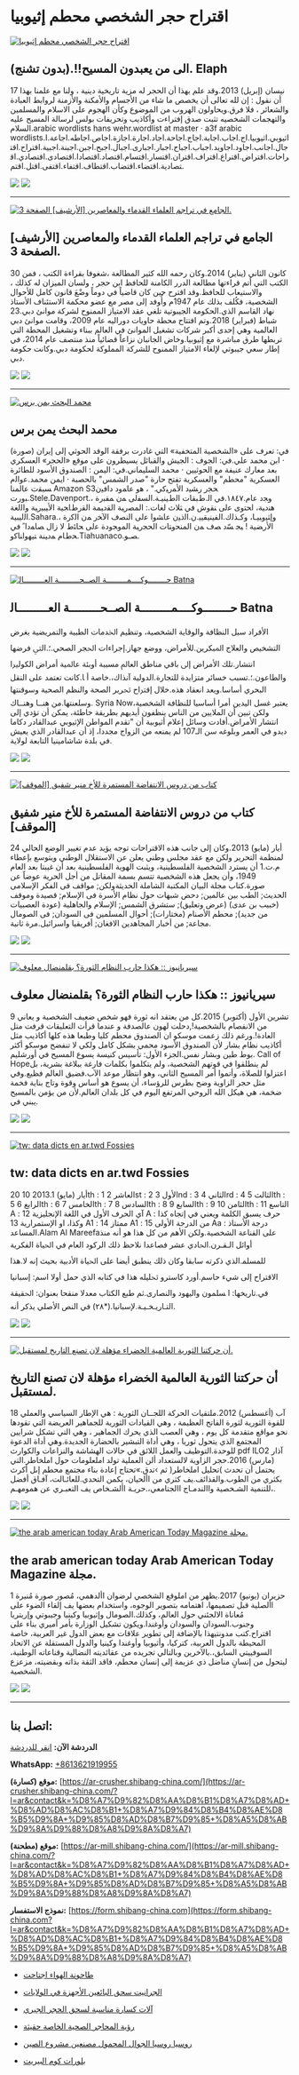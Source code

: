 # اقتراح حجر الشخصي محطم إثيوبيا

<a href="https://swt.shibang-china.com/?l=ar&img&k=%D8%A7%D9%82%D8%AA%D8%B1%D8%A7%D8%AD+%D8%AD%D8%AC%D8%B1+%D8%A7%D9%84%D8%B4%D8%AE%D8%B5%D9%8A+%D9%85%D8%AD%D8%B7%D9%85+%D8%A5%D8%AB%D9%8A%D9%88%D8%A8%D9%8A%D8%A7" target="_blank">![اقتراح حجر الشخصي محطم إثيوبيا](http://static.shibang-china.com/all-800x300/471.jpg)</a>

## الى من يعبدون المسيح!!.(بدون تشنج). Elaph
17 نيسان (إبريل) 2013.وقد علم بهذا أن الحجر له مزية تاريخية دينية ، ولنا مع علمنا بهذا أن نقول : إن لله تعالى أن يخصص ما شاء من الأجسام والأمكنة والأزمنة لروابط العبادة والشعائر ، فلا فرق.ويحاولون الهروب من الموضوع وكأن الهجوم على الاسلام والمسلمين والتهجمات الشخصيه تثبت صدق إفتراءت وأكاذيب وتحريفات بولس لرسالة المسيح عليه السلام.arabic wordlists hans wehr.wordlist at master · a3f arabic wordlists.اثيوبي.اثيوبيا.اج.اجاب.اجابة.اجاج.اجاحة.اجاد.اجارة.اجازة.اجاص.اجاطه.اجاعة.اجال.اجانب.اجاود.اجاويد.اجباب.اجباح.اجبار.اجبارى.اجبال.اجبح.اجبن.اجبنة.اجبية.اقتراح.اقتراحات.اقتراض.اقتراع.اقتراف.اقتران.اقتسار.اقتسام.اقتصاد.اقتصادا.اقتصادى.اقتصادي.اقتصادية.اقتضاء.اقتضاب.اقتطاف.اقتفاء.اقتفى.اقتل.اقتم.


<a href="https://whatsapp.shibangsoft.com/WhatsApp.php" target="_blank" title="WhatsApp">![](http://static.shibang-china.com/icon/whatsapp.png)</a> <a href="https://swt.shibang-china.com/?l=ar&icon&k=%D8%A7%D9%82%D8%AA%D8%B1%D8%A7%D8%AD+%D8%AD%D8%AC%D8%B1+%D8%A7%D9%84%D8%B4%D8%AE%D8%B5%D9%8A+%D9%85%D8%AD%D8%B7%D9%85+%D8%A5%D8%AB%D9%8A%D9%88%D8%A8%D9%8A%D8%A7" target="_blank">![](http://static.shibang-china.com/icon/chat-ar.png)</a>

---

<a href="https://swt.shibang-china.com/?l=ar&img&k=%D8%A7%D9%82%D8%AA%D8%B1%D8%A7%D8%AD+%D8%AD%D8%AC%D8%B1+%D8%A7%D9%84%D8%B4%D8%AE%D8%B5%D9%8A+%D9%85%D8%AD%D8%B7%D9%85+%D8%A5%D8%AB%D9%8A%D9%88%D8%A8%D9%8A%D8%A7" target="_blank">![الجامع في تراجم العلماء القدماء والمعاصرين [الأرشيف] الصفحة 3.](http://static.shibang-china.com/all-800x300/855.jpg)</a>

## الجامع في تراجم العلماء القدماء والمعاصرين [الأرشيف] الصفحة 3.
30 كانون الثاني (يناير) 2014.وكان رحمه الله كثير المطالعة ،شغوفا بقراءة الكتب ، فمن الكتب التي أتم قراءتها مطالعة الدرر الكامنة للحافظ ابن حجر ، ولسان الميزان له كذلك ، والاستيعاب للحافظ.وقد اقترح حين كان قاضياً في دوماً وضْعَ قانون كامل للأحوال الشخصية، فكُلف بذلك عام 1947م وأُوفد إلى مصر مع عضو محكمة الاستئناف الأستاذ نهاد القاسم الذي.الحكومة الجيبوتية تلغي عقد الامتياز الممنوح لشركة موانئ دبي.23 شباط (فبراير) 2018.وتم افتتاح محطة حاويات دوراليه عام 2009، وقامت موانئ دبي العالمية وهي إحدى أكبر شركات تشغيل الموانئ في العالم ببناء وتشغيل المحطة التي تربطها طرق مباشرة مع إثيوبيا.وخاض الجانبان نزاعاً قضائياً منذ منتصف عام 2014، في إطار سعي جيبوتي لإلغاء الامتياز الممنوح للشركة المملوكة لحكومة دبي.وكانت حكومة دبي.


<a href="https://whatsapp.shibangsoft.com/WhatsApp.php" target="_blank" title="WhatsApp">![](http://static.shibang-china.com/icon/whatsapp.png)</a> <a href="https://swt.shibang-china.com/?l=ar&icon&k=%D8%A7%D9%82%D8%AA%D8%B1%D8%A7%D8%AD+%D8%AD%D8%AC%D8%B1+%D8%A7%D9%84%D8%B4%D8%AE%D8%B5%D9%8A+%D9%85%D8%AD%D8%B7%D9%85+%D8%A5%D8%AB%D9%8A%D9%88%D8%A8%D9%8A%D8%A7" target="_blank">![](http://static.shibang-china.com/icon/chat-ar.png)</a>

---

<a href="https://swt.shibang-china.com/?l=ar&img&k=%D8%A7%D9%82%D8%AA%D8%B1%D8%A7%D8%AD+%D8%AD%D8%AC%D8%B1+%D8%A7%D9%84%D8%B4%D8%AE%D8%B5%D9%8A+%D9%85%D8%AD%D8%B7%D9%85+%D8%A5%D8%AB%D9%8A%D9%88%D8%A8%D9%8A%D8%A7" target="_blank">![محمد البحث يمن برس](http://static.shibang-china.com/all-800x300/607.jpg)</a>

## محمد البحث يمن برس
في: تعرف على «الشخصية المتخفية» التي غادرت برفقة الوفد الحوثي إلى إيران (صورة) &middot; ابن محمد علي.في: الجوف : الجيش والقبائل يسيطرون على موقع «الحجر» العسكري بعد معارك عنيفة مع الحوثيين &middot; محمد السليماني.في: اليمن : الصندوق الأسود للطائرة العسكرية &quot;محطم&quot; والعسكرية تفتح حارة &quot;صدر الشمس&quot; بالحصبة &middot; ايمن محمد.ﻋواﻟم ﺴﺒﻘت ﻋﺎﻟﻤﻨﺎ Amazon S3ﺤﺠر رﺸﻴد اﻷﻤرﻴﮐﻲ.&quot; ، ﻫو ﻋﺎﻤود داﻓﻴن ﺒورت.Stele.Davenport.، وﺠد ﻋﺎم.١٨٤٧.ﻓﻲ اﻟ.طﺒﻘﺎت اﻟطﻴﻨﻴـﺔ.اﻟﺴﻔﻟﯽ ﻤن ﻤﻘﺒرة ﻫﻨدﻴﺔ، اﺤﺘوى ﻋﻟﯽ ﻨﻘوش ﻓﻲ ﺜﻼث ﻟﻐﺎت.: اﻟﻤﺼرﻴﺔ اﻟﻘدﻴﻤﺔ اﻟﻘرطﺎﺠﻴﺔ اﻷﻴﺒﻴرﻴﺔ واﻟﻟﻐﺔ اﻟﻟﻴﺒﻴﺔ.Sahara.، وإﺜﻴوﺒﻴـﺎ، وﮐـذﻟك.اﻟﻔﻴﻨﻴﻘﻴﻴ.ن.اﻟذﻴن ﻋﺎﺸوا ﻋﻟﯽ اﻟﻨﺼف اﻵﺨر ﻤن اﻟﮐرة اﻷرﻀﻴﺔ ! ﻴﺠ ﺴّد ﺼف ﻤن اﻟﻤﻨﺤوﺘﺎت اﻟﺤﺠرﻴﺔ اﻟﻤوﺠودة ﻋﻟﯽ ﺤﺎﺌط ﻻ زال ﺼﺎﻤداﹰ ﻓﻲ ﺤطﺎم ﻤدﻴﻨﺔ ﺘﻴﻬواﻨﺎﮐو.Tiahuanaco.ﺼـو.


<a href="https://whatsapp.shibangsoft.com/WhatsApp.php" target="_blank" title="WhatsApp">![](http://static.shibang-china.com/icon/whatsapp.png)</a> <a href="https://swt.shibang-china.com/?l=ar&icon&k=%D8%A7%D9%82%D8%AA%D8%B1%D8%A7%D8%AD+%D8%AD%D8%AC%D8%B1+%D8%A7%D9%84%D8%B4%D8%AE%D8%B5%D9%8A+%D9%85%D8%AD%D8%B7%D9%85+%D8%A5%D8%AB%D9%8A%D9%88%D8%A8%D9%8A%D8%A7" target="_blank">![](http://static.shibang-china.com/icon/chat-ar.png)</a>

---

<a href="https://swt.shibang-china.com/?l=ar&img&k=%D8%A7%D9%82%D8%AA%D8%B1%D8%A7%D8%AD+%D8%AD%D8%AC%D8%B1+%D8%A7%D9%84%D8%B4%D8%AE%D8%B5%D9%8A+%D9%85%D8%AD%D8%B7%D9%85+%D8%A5%D8%AB%D9%8A%D9%88%D8%A8%D9%8A%D8%A7" target="_blank">![ﺣــــــــﻮﻛــــﻤـــــــــﺔ اﻟﺼــﺤـــــــــﺔ اﻟﻌـــــــــﺎﻟ Batna](http://static.shibang-china.com/all-800x300/941.jpg)</a>

## ﺣــــــــﻮﻛــــﻤـــــــــﺔ اﻟﺼــﺤـــــــــﺔ اﻟﻌـــــــــﺎﻟ Batna
اﻷﻓﺮاد ﺳﺒﻞ اﻟﻨﻈﺎﻓﺔ واﻟﻮﻗﺎﻳﺔ اﻟﺸﺨﺼﻴﺔ، وﺗﻨﻈﻴﻢ اﳋﺪﻣﺎت اﻟﻄﺒﻴﺔ واﻟﺘﻤﺮﻳﻀﻴﺔ ﺑﻐﺮض اﻟﺘﺸﺨﻴﺺ واﻟﻌﻼج اﳌﺒﻜﺮﻳﻦ.ﻟﻸﻣﺮاض، ووﺿﻊ ﺟﻬﺎز.إﺟﺮاءات اﳊﺠﺮ اﻟﺼﺤﻲ.؛.اﻟﱵ ﻓﺮﺿﻬﺎ اﻧﺘﺸﺎر.ﺗﻠﻚ اﻷﻣﺮاض إﱃ ﺑﺎﻗﻲ ﻣﻨﺎﻃﻖ اﻟﻌﺎﱂ ﻣﺴﺒﺒﺔ أوﺑﺌﺔ ﻋﺎﳌﻴﺔ أﻣﺮاض اﻟﻜﻮﻟﲑا واﻟﻄﺎﻋﻮن.؛.ﺗﺴﺒﺐ ﺧﺴﺎﺋﺮ ﻣﺘﺰاﻳﺪة ﻟﻠﺘﺠﺎرة.اﻟﺪوﻟﻴﺔ آﻧﺬاك،.ﺧﺎﺻﺔ أ ﺎ.ﻛﺎﻧﺖ ﺗﻌﺘﻤﺪ ﻋﻠﻰ اﻟﻨﻘﻞ اﻟﺒﺤﺮي أﺳﺎﺳﺎ.وﻳﻌﺪ اﻧﻌﻘﺎد ﻫﺬﻩ.ﺧﻼل إﻗﱰاح ﲢﺮﻳﺮ اﻟﺼﺤﺔ واﻟﻨﻈﻢ اﻟﺼﺤﻴﺔ وﺳﻮﻗﻨﺘﻬﺎ وﺳﻠﻌﻨﺘﻬﺎ.من هنــا وهنــاك. Syria Nowيعتبر غسل اليدين أمرا أساسيا للنظافة الشخصية، ولكن تبين أن الملايين من الناس ينظفون أيديهم بطريقة خاطئة، يمكن أن تؤدي إلى انتشار الأمراض.أفادت وسائل إعلام أثيوبية أن &quot;تقدم المواطن الإثيوبي عبدالقادر دكاما ديدو في العمر وبلوغه سن الـ107 لم يمنعه من ​الزواج​ مجددا، إذ أن عبدالقادر الذي يعيش في بلدة شاشامينيا التابعة لولاية.


<a href="https://whatsapp.shibangsoft.com/WhatsApp.php" target="_blank" title="WhatsApp">![](http://static.shibang-china.com/icon/whatsapp.png)</a> <a href="https://swt.shibang-china.com/?l=ar&icon&k=%D8%A7%D9%82%D8%AA%D8%B1%D8%A7%D8%AD+%D8%AD%D8%AC%D8%B1+%D8%A7%D9%84%D8%B4%D8%AE%D8%B5%D9%8A+%D9%85%D8%AD%D8%B7%D9%85+%D8%A5%D8%AB%D9%8A%D9%88%D8%A8%D9%8A%D8%A7" target="_blank">![](http://static.shibang-china.com/icon/chat-ar.png)</a>

---

<a href="https://swt.shibang-china.com/?l=ar&img&k=%D8%A7%D9%82%D8%AA%D8%B1%D8%A7%D8%AD+%D8%AD%D8%AC%D8%B1+%D8%A7%D9%84%D8%B4%D8%AE%D8%B5%D9%8A+%D9%85%D8%AD%D8%B7%D9%85+%D8%A5%D8%AB%D9%8A%D9%88%D8%A8%D9%8A%D8%A7" target="_blank">![كتاب من دروس الانتفاضة المستمرة للأخ منير شفيق [الموقف]](http://static.shibang-china.com/all-800x300/1341.jpg)</a>

## كتاب من دروس الانتفاضة المستمرة للأخ منير شفيق [الموقف]
24 أيار (مايو) 2013.وكان إلى جانب هذه الاقتراحات توجه يؤيد عدم تغيير الوضع الحالي لمنظمة التحرير ولكن مع عقد مجلس وطني يعلن عن الاستقلال الوطني ويتوسع بإعطاء م.ت.1 أن يسترد الشخصية الفلسطينية، ويثبت الهوية الفلسطينية بعد أن غيبتا بعد العام 1949، وأن يجعل هذه الشخصية تتسم بسمة المقاتل من أجل الحرية عوضاً عن صورة.كتاب مجلة البيان المكتبة الشاملة الحديثةولكن; مواقف فى الفكر الإسلامى الحديث; الطب بين عالمين; دحض شبهات حول نظام الأسرة فى الإسلام; قصيدة وموقف (خبيب بن عدى) (عرض وتعليق); ستشرق الشمس; الإسلام والجاهلية (عودة العصبيات من جديد); محطم الأصنام (مختارات); أحوال المسلمين فى السودان; فى الصومال مجاعة; من أخبار المجاهدين الافغان; أفريقيا واسرائيل.مرة ثانية.


<a href="https://whatsapp.shibangsoft.com/WhatsApp.php" target="_blank" title="WhatsApp">![](http://static.shibang-china.com/icon/whatsapp.png)</a> <a href="https://swt.shibang-china.com/?l=ar&icon&k=%D8%A7%D9%82%D8%AA%D8%B1%D8%A7%D8%AD+%D8%AD%D8%AC%D8%B1+%D8%A7%D9%84%D8%B4%D8%AE%D8%B5%D9%8A+%D9%85%D8%AD%D8%B7%D9%85+%D8%A5%D8%AB%D9%8A%D9%88%D8%A8%D9%8A%D8%A7" target="_blank">![](http://static.shibang-china.com/icon/chat-ar.png)</a>

---

<a href="https://swt.shibang-china.com/?l=ar&img&k=%D8%A7%D9%82%D8%AA%D8%B1%D8%A7%D8%AD+%D8%AD%D8%AC%D8%B1+%D8%A7%D9%84%D8%B4%D8%AE%D8%B5%D9%8A+%D9%85%D8%AD%D8%B7%D9%85+%D8%A5%D8%AB%D9%8A%D9%88%D8%A8%D9%8A%D8%A7" target="_blank">![سيريانيوز :: هكذا حارب النظام الثورة؟ بقلمنضال معلوف](http://static.shibang-china.com/all-800x300/396.jpg)</a>

## سيريانيوز :: هكذا حارب النظام الثورة؟ بقلمنضال معلوف
9 تشرين الأول (أكتوبر) 2015.كل من يعتقد انه ثورة فهو شخص ضعيف الشخصية و يعاني من الانفصام بالشخصية!,دحلت لهون عالصدفة و عندما قرأت التعليقات قرفت متل العادة!.ورغم ذلك زعمت موسكو ان الصندوق محطم كليا وطبعا هذه كلها أكاذيب مثل أكاذيب نظام بشار لأن الصندوق الأسود محمي بشكل كامل ولكي لا تنفضح موسكو أكثر بوط طين وبشار نفس.الجزء الأول: تأسيس كنيسة يسوع المسيح في أورشليم. Call of Hopeلم ينطلقوا في قوتهم الشخصية، ولم يتكلموا بكلمات فارغة ببلاغة بشرية، بل اعتزلوا للصلاة، وأتموا أمر المسيح الثاني، وهو انتظار موعد الآب.فضيق العالم فظيع.وفي مثل حجر الزاوية وضح بطرس للرؤساء، أن يسوع هو أساس وقوة وتاج بناية فخمة ضخمة، هي هيكل الله الروحي المرتفع اليوم في كل بلدان العالم.لأن من يؤمن بالمسيح يبني في.


<a href="https://whatsapp.shibangsoft.com/WhatsApp.php" target="_blank" title="WhatsApp">![](http://static.shibang-china.com/icon/whatsapp.png)</a> <a href="https://swt.shibang-china.com/?l=ar&icon&k=%D8%A7%D9%82%D8%AA%D8%B1%D8%A7%D8%AD+%D8%AD%D8%AC%D8%B1+%D8%A7%D9%84%D8%B4%D8%AE%D8%B5%D9%8A+%D9%85%D8%AD%D8%B7%D9%85+%D8%A5%D8%AB%D9%8A%D9%88%D8%A8%D9%8A%D8%A7" target="_blank">![](http://static.shibang-china.com/icon/chat-ar.png)</a>

---

<a href="https://swt.shibang-china.com/?l=ar&img&k=%D8%A7%D9%82%D8%AA%D8%B1%D8%A7%D8%AD+%D8%AD%D8%AC%D8%B1+%D8%A7%D9%84%D8%B4%D8%AE%D8%B5%D9%8A+%D9%85%D8%AD%D8%B7%D9%85+%D8%A5%D8%AB%D9%8A%D9%88%D8%A8%D9%8A%D8%A7" target="_blank">![tw: data dicts en ar.twd Fossies](http://static.shibang-china.com/all-800x300/1017.jpg)</a>

## tw: data dicts en ar.twd Fossies
20 أيار (مايو) 2013.1 10th : العاشر 2 1st : الأول 3 2nd : الثاني 4 3rd : الثالث 5 4th : الرابع 6 5th : الخامس 7 6th : السادس 8 7th : السابع 9 8th : الثامن 10 9th : التاسع 11 A : آي الحرف الأول في اللغة الإنجليزية 12 A : حرف يسبق الكلمة ويعني في إتجاه كذا وكذا، او الإستمرارية 13 A1 : ممتاز 14 A1 : من الدرجة الأولى 15 Aa : درجة الأستاذ المساعد.Alam Al Mareefaﻋﻠﻰ اﻟﻘﻨﺎﻋﺔ اﻟﺸﺨﺼﻴﺔ.وﻟﻜﻦ اﻷﻫﻢ ﻣﻦ ﻛﻞ ﻫﺬا ﻫﻮ أﻧﻪ ﻣﻨﺬ أواﺋﻞ اﻟـﻘـﺮن.اﳊﺎدي ﻋﺸﺮ ﻓﺼﺎﻋﺪا ﻧﻼﺣﻆ ذﻟﻚ اﻟﺮﻛﻮد اﻟﻌﺎم ﻓﻲ اﳊﻴﺎة اﻟﻔﻜﺮﻳﺔ ﻟﻠﻤﺴﻠﻤ.اﻟﺬي ذﻛﺮﺗﻪ ﺳﺎﺑﻘﺎ وﻛﺎن ذﻟﻚ ﻳﻨﻄﺒﻖ أﻳﻀﺎ ﻋﻠﻰ اﳊﻴﺎة اﻷدﺑﻴﺔ ﺑﺤﻴﺚ إﻧﻪ ﻻ.ﻫﺬا اﻻﻗﺘﺮاح إﻟﻰ ﺷﻲء ﺣﺎﺳﻢ.أورد ﻛﺎﺳﺘﺮو ﲢﻠﻴﻠﻪ ﻫﺬا ﻓﻲ ﻛﺘﺎﺑﻪ اﻟﺬي ﺣﻤﻞ أوﻻ اﺳﻢ: إﺳﺒﺎﻧﻴﺎ ﻓﻲ.ﺗﺎرﻳﺨﻬﺎ: ا ﺴﻠﻤﻮن واﻟﻴﻬﻮد واﻟﻨﺼﺎرى.ﺛﻢ ﻃﺒﻊ اﻟﻜﺘﺎب ﻣﻌﺪﻻ ﻣﻨﻘﺤﺎ ﺑﻌﻨﻮان: اﳊﻘﻴﻘﺔ اﻟﺘـﺎرﻳـﺨـﻴـﺔ.ﻹﺳﺒﺎﻧﻴﺎ.(*٢٨) ﻓﻲ اﻟﻨﺺ اﻷﺻﻠﻲ ﻳﺬﻛﺮ أﻧﻪ.


<a href="https://whatsapp.shibangsoft.com/WhatsApp.php" target="_blank" title="WhatsApp">![](http://static.shibang-china.com/icon/whatsapp.png)</a> <a href="https://swt.shibang-china.com/?l=ar&icon&k=%D8%A7%D9%82%D8%AA%D8%B1%D8%A7%D8%AD+%D8%AD%D8%AC%D8%B1+%D8%A7%D9%84%D8%B4%D8%AE%D8%B5%D9%8A+%D9%85%D8%AD%D8%B7%D9%85+%D8%A5%D8%AB%D9%8A%D9%88%D8%A8%D9%8A%D8%A7" target="_blank">![](http://static.shibang-china.com/icon/chat-ar.png)</a>

---

<a href="https://swt.shibang-china.com/?l=ar&img&k=%D8%A7%D9%82%D8%AA%D8%B1%D8%A7%D8%AD+%D8%AD%D8%AC%D8%B1+%D8%A7%D9%84%D8%B4%D8%AE%D8%B5%D9%8A+%D9%85%D8%AD%D8%B7%D9%85+%D8%A5%D8%AB%D9%8A%D9%88%D8%A8%D9%8A%D8%A7" target="_blank">![أن حركتنا الثورية العالمية الخضراء مؤهلة لان تصنع التاريخ لمستقبل.](http://static.shibang-china.com/all-800x300/384.jpg)</a>

## أن حركتنا الثورية العالمية الخضراء مؤهلة لان تصنع التاريخ لمستقبل.
18 آب (أغسطس) 2012.ملتقيات الحركة اللجــان الثورية : هي الإطار السياسي والعملي للقوة الثورية لثورة الفاتح العظيمة ، وهي القيادات الثورية للجماهير العريضة التي تقودها نحو مواقع متقدمة كل يوم ، وهي العصب الذي يحرك الجماهير ، وهي التي تشكل شرايين المجتمع الذي يتحول ثوريا ، وهي أداة التبشير بالحضارة الجديدة.وهي أداة الدعوة للوحدة.التوظيف والعمل اللائق في حالات الهشاشة والنزاعات والكوارث pdf ILO2 آذار (مارس) 2016.حجر الزاوية لالستعداد ألن العملية تولد املعلومات حول املخاطر.التي يحتمل أن تحدث )تحليل املخاطر( ثم ›تدق.»تحتاج إعادة بناء مجتمع محطم إىل أكرث بكثري من الطوب.والقذائف.يف كثري من األحيان، يكمن التحدي.للعائـالت، آفـاق أفضل للتنمية الشـخصية واالندمـاج االجتامعي،.حريـة األشـخاص يف التعبـري عن همومهـم،.


<a href="https://whatsapp.shibangsoft.com/WhatsApp.php" target="_blank" title="WhatsApp">![](http://static.shibang-china.com/icon/whatsapp.png)</a> <a href="https://swt.shibang-china.com/?l=ar&icon&k=%D8%A7%D9%82%D8%AA%D8%B1%D8%A7%D8%AD+%D8%AD%D8%AC%D8%B1+%D8%A7%D9%84%D8%B4%D8%AE%D8%B5%D9%8A+%D9%85%D8%AD%D8%B7%D9%85+%D8%A5%D8%AB%D9%8A%D9%88%D8%A8%D9%8A%D8%A7" target="_blank">![](http://static.shibang-china.com/icon/chat-ar.png)</a>

---

<a href="https://swt.shibang-china.com/?l=ar&img&k=%D8%A7%D9%82%D8%AA%D8%B1%D8%A7%D8%AD+%D8%AD%D8%AC%D8%B1+%D8%A7%D9%84%D8%B4%D8%AE%D8%B5%D9%8A+%D9%85%D8%AD%D8%B7%D9%85+%D8%A5%D8%AB%D9%8A%D9%88%D8%A8%D9%8A%D8%A7" target="_blank">![the arab american today Arab American Today Magazine مجلة.](http://static.shibang-china.com/all-800x300/445.jpg)</a>

## the arab american today Arab American Today Magazine مجلة.
1 حزيران (يونيو) 2017.يظهر من املوقع الشخصي لرضوان األدهمي، مُصور صورة مُنيرة األصلية قبل تصميمها، اهتمامه بتصوير الوجوه، واستخدام بعضها يف إلقاء الضوء على مُعاناة الالجئني حول العالم، وكذلك.الصومال وإثيوبيا وكينيا وجيبوتي وإريتريا وجنوب.السودان والسودان وأوغندا.ويكون تشكيل الوزارة بأمر أميري بناء على اقتراح.كتب مدونتيهذا بالإضافة إلى تطوير علاقات مع بعض الدول غير العربية، خاصة المحيطة بالدول العربية، كتركيا، وأثيوبيا وأوغندا وكينيا والدول المستقلة عن الاتحاد السوفييتي السابق،.بالآخرين وبالتالي تجريده من عقائديته النضالية وقناعاته الوطنية، ليتحول من إنسانٍ مناضل ذي عزيمة إلى إنسان محطم، فاقد الثقة بذاته وبقضيته، مزعزع الشخصية.


<a href="https://whatsapp.shibangsoft.com/WhatsApp.php" target="_blank" title="WhatsApp">![](http://static.shibang-china.com/icon/whatsapp.png)</a> <a href="https://swt.shibang-china.com/?l=ar&icon&k=%D8%A7%D9%82%D8%AA%D8%B1%D8%A7%D8%AD+%D8%AD%D8%AC%D8%B1+%D8%A7%D9%84%D8%B4%D8%AE%D8%B5%D9%8A+%D9%85%D8%AD%D8%B7%D9%85+%D8%A5%D8%AB%D9%8A%D9%88%D8%A8%D9%8A%D8%A7" target="_blank">![](http://static.shibang-china.com/icon/chat-ar.png)</a>

---
## اتصل بنا:

**الدردشة الآن:** [انقر للدردشة](https://swt.shibang-china.com?l=ar&contact&k=%D8%A7%D9%82%D8%AA%D8%B1%D8%A7%D8%AD+%D8%AD%D8%AC%D8%B1+%D8%A7%D9%84%D8%B4%D8%AE%D8%B5%D9%8A+%D9%85%D8%AD%D8%B7%D9%85+%D8%A5%D8%AB%D9%8A%D9%88%D8%A8%D9%8A%D8%A7)

**WhatsApp:**  [+8613621919955](https://whatsapp.shibangsoft.com/WhatsApp.php)

**موقع (كسارة):** [https://ar-crusher.shibang-china.com/](https://ar-crusher.shibang-china.com/?l=ar&contact&k=%D8%A7%D9%82%D8%AA%D8%B1%D8%A7%D8%AD+%D8%AD%D8%AC%D8%B1+%D8%A7%D9%84%D8%B4%D8%AE%D8%B5%D9%8A+%D9%85%D8%AD%D8%B7%D9%85+%D8%A5%D8%AB%D9%8A%D9%88%D8%A8%D9%8A%D8%A7)

**موقع (مطحنة):** [https://ar-mill.shibang-china.com/](https://ar-mill.shibang-china.com/?l=ar&contact&k=%D8%A7%D9%82%D8%AA%D8%B1%D8%A7%D8%AD+%D8%AD%D8%AC%D8%B1+%D8%A7%D9%84%D8%B4%D8%AE%D8%B5%D9%8A+%D9%85%D8%AD%D8%B7%D9%85+%D8%A5%D8%AB%D9%8A%D9%88%D8%A8%D9%8A%D8%A7)

**نموذج الاستفسار:** [https://form.shibang-china.com](https://form.shibang-china.com?l=ar&contact&k=%D8%A7%D9%82%D8%AA%D8%B1%D8%A7%D8%AD+%D8%AD%D8%AC%D8%B1+%D8%A7%D9%84%D8%B4%D8%AE%D8%B5%D9%8A+%D9%85%D8%AD%D8%B7%D9%85+%D8%A5%D8%AB%D9%8A%D9%88%D8%A8%D9%8A%D8%A7)

* [طاحونة الهواء اجتاحت](../23/%D8%B7%D8%A7%D8%AD%D9%88%D9%86%D8%A9%20%D8%A7%D9%84%D9%87%D9%88%D8%A7%D8%A1%20%D8%A7%D8%AC%D8%AA%D8%A7%D8%AD%D8%AA.md)

* [الجرانيت سحق البائعين الأجهزة في الولايات](../24/%D8%A7%D9%84%D8%AC%D8%B1%D8%A7%D9%86%D9%8A%D8%AA%20%D8%B3%D8%AD%D9%82%20%D8%A7%D9%84%D8%A8%D8%A7%D8%A6%D8%B9%D9%8A%D9%86%20%D8%A7%D9%84%D8%A3%D8%AC%D9%87%D8%B2%D8%A9%20%D9%81%D9%8A%20%D8%A7%D9%84%D9%88%D9%84%D8%A7%D9%8A%D8%A7%D8%AA.md)

* [آلات كسارة مناسبة لسحق الحجر الجيري](../24/%D8%A2%D9%84%D8%A7%D8%AA%20%D9%83%D8%B3%D8%A7%D8%B1%D8%A9%20%D9%85%D9%86%D8%A7%D8%B3%D8%A8%D8%A9%20%D9%84%D8%B3%D8%AD%D9%82%20%D8%A7%D9%84%D8%AD%D8%AC%D8%B1%20%D8%A7%D9%84%D8%AC%D9%8A%D8%B1%D9%8A.md)

* [رؤية المحاجر الصحية الخاصة حقيثة](../21/%D8%B1%D8%A4%D9%8A%D8%A9%20%D8%A7%D9%84%D9%85%D8%AD%D8%A7%D8%AC%D8%B1%20%D8%A7%D9%84%D8%B5%D8%AD%D9%8A%D8%A9%20%D8%A7%D9%84%D8%AE%D8%A7%D8%B5%D8%A9%20%D8%AD%D9%82%D9%8A%D8%AB%D8%A9.md)

* [روسيا روسيا الجوال المحمول مصنعين مشروع الصين](../21/%D8%B1%D9%88%D8%B3%D9%8A%D8%A7%20%D8%B1%D9%88%D8%B3%D9%8A%D8%A7%20%D8%A7%D9%84%D8%AC%D9%88%D8%A7%D9%84%20%D8%A7%D9%84%D9%85%D8%AD%D9%85%D9%88%D9%84%20%D9%85%D8%B5%D9%86%D8%B9%D9%8A%D9%86%20%D9%85%D8%B4%D8%B1%D9%88%D8%B9%20%D8%A7%D9%84%D8%B5%D9%8A%D9%86.md)

* [بلورات كوم البيريت](../23/%D8%A8%D9%84%D9%88%D8%B1%D8%A7%D8%AA%20%D9%83%D9%88%D9%85%20%D8%A7%D9%84%D8%A8%D9%8A%D8%B1%D9%8A%D8%AA.md)